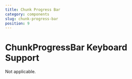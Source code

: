 ```yaml
---
title: Chunk Progress Bar
category: components
slug: chunk-progress-bar
position: 9
---
```

# ChunkProgressBar Keyboard Support

Not applicable.
